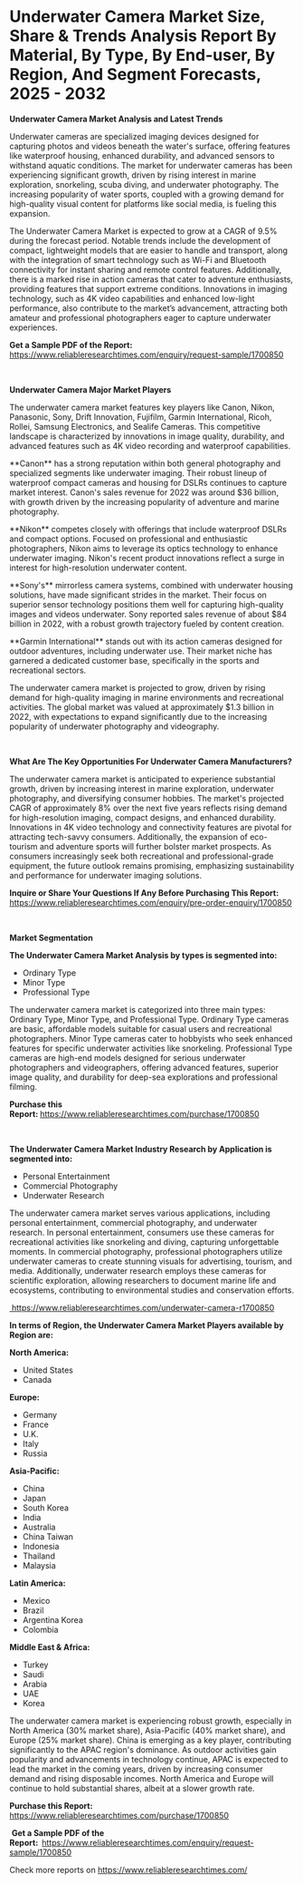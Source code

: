 <p><h1>Underwater Camera Market Size, Share & Trends Analysis Report By Material, By Type, By End-user, By Region, And Segment Forecasts, 2025 - 2032</h1></p><p><strong>Underwater Camera Market Analysis and Latest Trends</strong></p>
<p><p>Underwater cameras are specialized imaging devices designed for capturing photos and videos beneath the water's surface, offering features like waterproof housing, enhanced durability, and advanced sensors to withstand aquatic conditions. The market for underwater cameras has been experiencing significant growth, driven by rising interest in marine exploration, snorkeling, scuba diving, and underwater photography. The increasing popularity of water sports, coupled with a growing demand for high-quality visual content for platforms like social media, is fueling this expansion.</p><p>The Underwater Camera Market is expected to grow at a CAGR of 9.5% during the forecast period. Notable trends include the development of compact, lightweight models that are easier to handle and transport, along with the integration of smart technology such as Wi-Fi and Bluetooth connectivity for instant sharing and remote control features. Additionally, there is a marked rise in action cameras that cater to adventure enthusiasts, providing features that support extreme conditions. Innovations in imaging technology, such as 4K video capabilities and enhanced low-light performance, also contribute to the market’s advancement, attracting both amateur and professional photographers eager to capture underwater experiences.</p></p>
<p><strong>Get a Sample PDF of the Report:&nbsp;</strong> <a href="https://www.reliableresearchtimes.com/enquiry/request-sample/1700850?utm_campaign=2179&utm_medium=2&utm_source=Github&utm_content=ia&utm_term=19022025&utm_id=underwater-camera">https://www.reliableresearchtimes.com/enquiry/request-sample/1700850</a></p>
<p>&nbsp;</p>
<p><strong>Underwater Camera Major Market Players</strong></p>
<p><p>The underwater camera market features key players like Canon, Nikon, Panasonic, Sony, Drift Innovation, Fujifilm, Garmin International, Ricoh, Rollei, Samsung Electronics, and Sealife Cameras. This competitive landscape is characterized by innovations in image quality, durability, and advanced features such as 4K video recording and waterproof capabilities.</p><p>**Canon** has a strong reputation within both general photography and specialized segments like underwater imaging. Their robust lineup of waterproof compact cameras and housing for DSLRs continues to capture market interest. Canon's sales revenue for 2022 was around $36 billion, with growth driven by the increasing popularity of adventure and marine photography.</p><p>**Nikon** competes closely with offerings that include waterproof DSLRs and compact options. Focused on professional and enthusiastic photographers, Nikon aims to leverage its optics technology to enhance underwater imaging. Nikon's recent product innovations reflect a surge in interest for high-resolution underwater content.</p><p>**Sony's** mirrorless camera systems, combined with underwater housing solutions, have made significant strides in the market. Their focus on superior sensor technology positions them well for capturing high-quality images and videos underwater. Sony reported sales revenue of about $84 billion in 2022, with a robust growth trajectory fueled by content creation.</p><p>**Garmin International** stands out with its action cameras designed for outdoor adventures, including underwater use. Their market niche has garnered a dedicated customer base, specifically in the sports and recreational sectors.</p><p>The underwater camera market is projected to grow, driven by rising demand for high-quality imaging in marine environments and recreational activities. The global market was valued at approximately $1.3 billion in 2022, with expectations to expand significantly due to the increasing popularity of underwater photography and videography.</p></p>
<p>&nbsp;</p>
<p><strong>What Are The Key Opportunities For Underwater Camera Manufacturers?</strong></p>
<p><p>The underwater camera market is anticipated to experience substantial growth, driven by increasing interest in marine exploration, underwater photography, and diversifying consumer hobbies. The market's projected CAGR of approximately 8% over the next five years reflects rising demand for high-resolution imaging, compact designs, and enhanced durability. Innovations in 4K video technology and connectivity features are pivotal for attracting tech-savvy consumers. Additionally, the expansion of eco-tourism and adventure sports will further bolster market prospects. As consumers increasingly seek both recreational and professional-grade equipment, the future outlook remains promising, emphasizing sustainability and performance for underwater imaging solutions.</p></p>
<p><strong>Inquire or Share Your Questions If Any Before Purchasing This Report:</strong> <a href="https://www.reliableresearchtimes.com/enquiry/pre-order-enquiry/1700850?utm_campaign=2179&utm_medium=2&utm_source=Github&utm_content=ia&utm_term=19022025&utm_id=underwater-camera">https://www.reliableresearchtimes.com/enquiry/pre-order-enquiry/1700850</a></p>
<p>&nbsp;</p>
<p><strong>Market Segmentation</strong></p>
<p><strong>The Underwater Camera Market Analysis by types is segmented into:</strong></p>
<p><ul><li>Ordinary Type</li><li>Minor Type</li><li>Professional Type</li></ul></p>
<p><p>The underwater camera market is categorized into three main types: Ordinary Type, Minor Type, and Professional Type. Ordinary Type cameras are basic, affordable models suitable for casual users and recreational photographers. Minor Type cameras cater to hobbyists who seek enhanced features for specific underwater activities like snorkeling. Professional Type cameras are high-end models designed for serious underwater photographers and videographers, offering advanced features, superior image quality, and durability for deep-sea explorations and professional filming.</p></p>
<p><strong>Purchase this Report:&nbsp;</strong><a href="https://www.reliableresearchtimes.com/purchase/1700850?utm_campaign=2179&utm_medium=2&utm_source=Github&utm_content=ia&utm_term=19022025&utm_id=underwater-camera">https://www.reliableresearchtimes.com/purchase/1700850</a></p>
<p>&nbsp;</p>
<p><strong>The Underwater Camera Market Industry Research by Application is segmented into:</strong></p>
<p><ul><li>Personal Entertainment</li><li>Commercial Photography</li><li>Underwater Research</li></ul></p>
<p><p>The underwater camera market serves various applications, including personal entertainment, commercial photography, and underwater research. In personal entertainment, consumers use these cameras for recreational activities like snorkeling and diving, capturing unforgettable moments. In commercial photography, professional photographers utilize underwater cameras to create stunning visuals for advertising, tourism, and media. Additionally, underwater research employs these cameras for scientific exploration, allowing researchers to document marine life and ecosystems, contributing to environmental studies and conservation efforts.</p></p>
<p><a href="https://www.reliableresearchtimes.com/underwater-camera-r1700850?utm_campaign=2179&utm_medium=2&utm_source=Github&utm_content=ia&utm_term=19022025&utm_id=underwater-camera">&nbsp;https://www.reliableresearchtimes.com/underwater-camera-r1700850</a></p>
<p><strong>In terms of Region, the Underwater Camera Market Players available by Region are:</strong></p>
<p>
    <p> <strong> North America: </strong>
        <ul>
            <li>United States</li>
            <li>Canada</li>
        </ul>
        </p> 
    <p> <strong> Europe: </strong>
        <ul>
            <li>Germany</li>
            <li>France</li>
            <li>U.K.</li>
            <li>Italy</li>
            <li>Russia</li>
        </ul>
        </p> 
    <p> <strong> Asia-Pacific: </strong>
        <ul>
            <li>China</li>
            <li>Japan</li>
            <li>South Korea</li>
            <li>India</li>
            <li>Australia</li>
            <li>China Taiwan</li>
            <li>Indonesia</li>
            <li>Thailand</li>
            <li>Malaysia</li>
        </ul>
        </p> 
    <p> <strong> Latin America: </strong>
        <ul>
            <li>Mexico</li>
            <li>Brazil</li>
            <li>Argentina Korea</li>
            <li>Colombia</li>
        </ul>
        </p> 
    <p> <strong> Middle East & Africa: </strong>
        <ul>
            <li>Turkey</li>
            <li>Saudi</li>
            <li>Arabia</li>
            <li>UAE</li>
            <li>Korea</li>
        </ul>
    </p>
    </p>
<p><p>The underwater camera market is experiencing robust growth, especially in North America (30% market share), Asia-Pacific (40% market share), and Europe (25% market share). China is emerging as a key player, contributing significantly to the APAC region's dominance. As outdoor activities gain popularity and advancements in technology continue, APAC is expected to lead the market in the coming years, driven by increasing consumer demand and rising disposable incomes. North America and Europe will continue to hold substantial shares, albeit at a slower growth rate.</p></p>
<p><strong>Purchase this Report: </strong><a href="https://www.reliableresearchtimes.com/purchase/1700850?utm_campaign=2179&utm_medium=2&utm_source=Github&utm_content=ia&utm_term=19022025&utm_id=underwater-camera">https://www.reliableresearchtimes.com/purchase/1700850</a></p>
<p>&nbsp;<strong>Get a Sample PDF of the Report:&nbsp;&nbsp;</strong><a href="https://www.reliableresearchtimes.com/enquiry/request-sample/1700850?utm_campaign=2179&utm_medium=2&utm_source=Github&utm_content=ia&utm_term=19022025&utm_id=underwater-camera">https://www.reliableresearchtimes.com/enquiry/request-sample/1700850</a></p>
<p><strong></strong></p>
<p>Check more reports on <a href="https://www.reliableresearchtimes.com/?utm_campaign=2179&utm_medium=2&utm_source=Github&utm_content=ia&utm_term=19022025&utm_id=underwater-camera">https://www.reliableresearchtimes.com/</a></p>